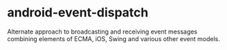 android-event-dispatch
======================

Alternate approach to broadcasting and receiving event messages combining elements of ECMA, iOS, Swing and various other event models.
